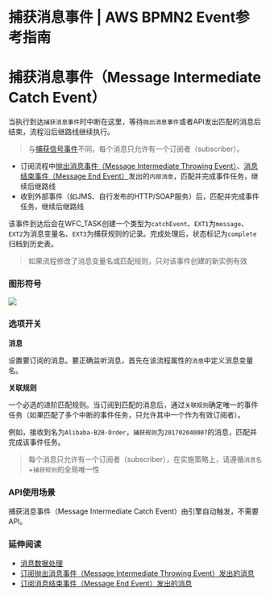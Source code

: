 # 捕获消息事件 | AWS BPMN2 Event参考指南

# 捕获消息事件（Message Intermediate Catch Event）

当执行到达`捕获消息事件`时中断在这里，等待`抛出消息事件`或者API发出匹配的消息后结束，流程沿后继路线继续执行。

> 与[捕获信号事件](<signal_intermediate_catch_event.html>)不同，每个消息只允许有一个订阅者（subscriber）。

  * 订阅流程中[抛出消息事件（Message Intermediate Throwing Event）](<../intermediateevents/message_intermediate_throwing_event.html>)、[消息结束事件（Message End Event）](<../endevents/message_end_event.html>)发出的`内部消息`，匹配并完成事件任务，继续后继路线
  * 收到外部事件（如JMS、自行发布的HTTP/SOAP服务）后，匹配并完成事件任务，继续后继路线

该事件到达后会在WFC_TASK创建一个类型为`catchEvent`、`EXT1`为`message`、`EXT2`为消息变量名、`EXT3`为捕获规则的记录。完成处理后，状态标记为`complete`归档到历史表。

> 如果流程修改了消息变量名或匹配规则，只对该事件创建的新实例有效

### 图形符号

![](https://docs.awspaas.com/reference-guide/aws-paas-process-event-reference-guide/intermediateevents/31.png)

### 选项开关

**消息**

设置要订阅的消息。要正确监听消息，首先在该流程属性的`消息`中定义消息变量名。

**关联规则**

一个必选的进阶匹配规则。当订阅到匹配的消息后，通过`关联规则`确定唯一的事件任务（如果匹配了多个中断的事件任务，只允许其中一个作为有效订阅者）。

例如，接收到名为`Alibaba-B2B-Order`，`捕获规则`为`201702040007`的消息，匹配并完成该事件任务。

> 每个消息只允许有一个订阅者（subscriber），在实施策略上，请遵循`消息名`+`捕获规则`的全局唯一性

### API使用场景

捕获消息事件（Message Intermediate Catch Event）由引擎自动触发，不需要API。

### 延伸阅读

  * [消息数据处理](<../appendix/message_data.html>)
  * [订阅抛出消息事件（Message Intermediate Throwing Event）发出的消息](<../intermediateevents/message_intermediate_throwing_event.html>)
  * [订阅消息结束事件（Message End Event）发出的消息](<../endevents/message_end_event.html>)